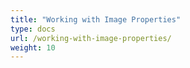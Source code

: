 ```yaml
---
title: "Working with Image Properties"
type: docs
url: /working-with-image-properties/
weight: 10
---
```



